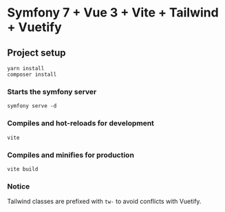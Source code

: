 # Symfony 7 + Vue 3 + Vite + Tailwind + Vuetify

## Project setup

```
yarn install
composer install
```

### Starts the symfony server

```
symfony serve -d
```

### Compiles and hot-reloads for development

```
vite
```

### Compiles and minifies for production

```
vite build
```

### Notice
Tailwind classes are prefixed with `tw-` to avoid conflicts with Vuetify.
